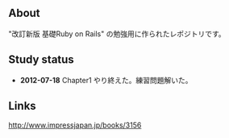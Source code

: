 ## About
"改訂新版 基礎Ruby on Rails" の勉強用に作られたレポジトリです。

## Study status
+ **2012-07-18**
Chapter1 やり終えた。練習問題解いた。

## Links
http://www.impressjapan.jp/books/3156

